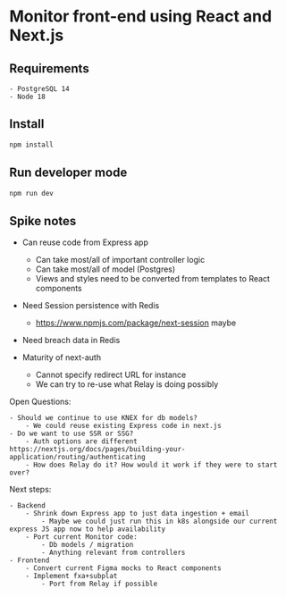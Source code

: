 # Monitor front-end using React and Next.js

## Requirements

    - PostgreSQL 14
    - Node 18

## Install

```sh
npm install
```

## Run developer mode

```sh
npm run dev
```

## Spike notes

- Can reuse code from Express app
    - Can take most/all of important controller logic
    - Can take most/all of model (Postgres)
    - Views and styles need to be converted from templates to React components

- Need Session persistence with Redis
    - https://www.npmjs.com/package/next-session maybe
- Need breach data in Redis
- Maturity of next-auth
    - Cannot specify redirect URL for instance
    - We can try to re-use what Relay is doing possibly


Open Questions:

    - Should we continue to use KNEX for db models?
        - We could reuse existing Express code in next.js
    - Do we want to use SSR or SSG?
        - Auth options are different https://nextjs.org/docs/pages/building-your-application/routing/authenticating
        - How does Relay do it? How would it work if they were to start over?

Next steps:

    - Backend
        - Shrink down Express app to just data ingestion + email
            - Maybe we could just run this in k8s alongside our current express JS app now to help availability
        - Port current Monitor code:
            - Db models / migration
            - Anything relevant from controllers
    - Frontend
        - Convert current Figma mocks to React components
        - Implement fxa+subplat
            - Port from Relay if possible
